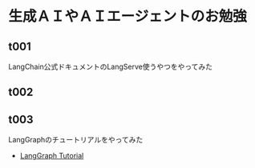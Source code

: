 # 生成ＡＩやＡＩエージェントのお勉強

## t001
LangChain公式ドキュメントのLangServe使うやつをやってみた

## t002

## t003
LangGraphのチュートリアルをやってみた
- [LangGraph Tutorial](https://langchain-ai.github.io/langgraph/tutorials/introduction)